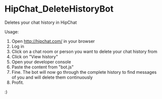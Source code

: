 # HipChat_DeleteHistoryBot
Deletes your chat history in HipChat

Usage:
1. Open http://hipchat.com/ in your browser
2. Log in
3. Click on a chat room or person you want to delete your chat history from
4. Click on "View history"
5. Open your developer console
6. Paste the content from "bot.js"
7. Fine. The bot will now go through the complete history to find messages of you and will delete them continuously
8. Profit.

:)
